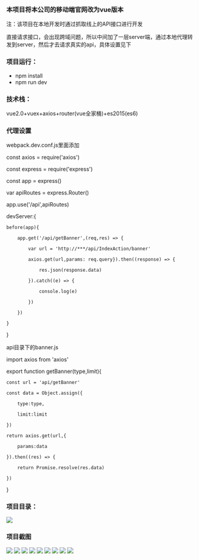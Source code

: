### 本项目将本公司的移动端官网改为vue版本

注：该项目在本地开发时通过抓取线上的API接口进行开发

直接请求接口，会出现跨域问题，所以中间加了一层server端，通过本地代理转发到server，然后才去请求真实的api，具体设置见下

### 项目运行：
+ npm install
+ npm run dev

### 技术栈：
vue2.0+vuex+axios+router(vue全家桶)+es2015(es6)

### 代理设置
webpack.dev.conf.js里面添加

const axios = require('axios')

const express = require('express')

const app = express()

var apiRoutes = express.Router()

app.use('/api',apiRoutes)

devServer:{

    before(app){
		
	    app.get('/api/getBanner',(req,res) => {
        
    	    var url = 'http://***/api/IndexAction/banner'
        
    	    axios.get(url,params: req.query}).then((response) => {
          
        	    res.json(response.data)
        
    	    }).catch((e) => {
          
        	    console.log(e)
        
    	    })
      
        })
	
    }
}

api目录下的banner.js

import axios from 'axios'

export function getBanner(type,limit){
  
	const url = 'api/getBanner'
  
	const data = Object.assign({
    
		type:type,
    
    	limit:limit
  
  	})
  
  	return axios.get(url,{
    
    	params:data
  
  	}).then((res) => {
    
    	return Promise.resolve(res.data)
  
  	})

}

### 项目目录：
![](https://github.com/yufengji/g2_h5/blob/master/project-pic/ml.jpg?raw=true)

### 项目截图
![](https://github.com/yufengji/g2_h5/blob/master/project-pic/01.jpg?raw=true)
![](https://github.com/yufengji/g2_h5/blob/master/project-pic/02.jpg?raw=true)
![](https://github.com/yufengji/g2_h5/blob/master/project-pic/03.jpg?raw=true)
![](https://github.com/yufengji/g2_h5/blob/master/project-pic/04.jpg?raw=true)
![](https://github.com/yufengji/g2_h5/blob/master/project-pic/05.jpg?raw=true)
![](https://github.com/yufengji/g2_h5/blob/master/project-pic/06.jpg?raw=true)
![](https://github.com/yufengji/g2_h5/blob/master/project-pic/07.jpg?raw=true)
![](https://github.com/yufengji/g2_h5/blob/master/project-pic/08.jpg?raw=true)
![](https://github.com/yufengji/g2_h5/blob/master/project-pic/09.jpg?raw=true)

